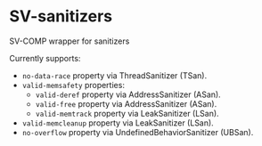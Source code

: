 # SV-sanitizers
SV-COMP wrapper for sanitizers

Currently supports:
* `no-data-race` property via ThreadSanitizer (TSan).
* `valid-memsafety` properties:
    * `valid-deref` property via AddressSanitizer (ASan).
    * `valid-free` property via AddressSanitizer (ASan).
    * `valid-memtrack` property via LeakSanitizer (LSan).
* `valid-memcleanup` property via LeakSanitizer (LSan).
* `no-overflow` property via UndefinedBehaviorSanitizer (UBSan).

